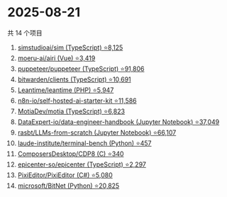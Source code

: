 # 2025-08-21

共 14 个项目

<!-- BEGIN GITHUB -->
<!-- 最后更新时间 2025-08-21 03:07:22 +0800 -->
1. [simstudioai/sim (TypeScript) ⭐8,125](https://github.com/simstudioai/sim)
1. [moeru-ai/airi (Vue) ⭐3,419](https://github.com/moeru-ai/airi)
1. [puppeteer/puppeteer (TypeScript) ⭐91,806](https://github.com/puppeteer/puppeteer)
1. [bitwarden/clients (TypeScript) ⭐10,691](https://github.com/bitwarden/clients)
1. [Leantime/leantime (PHP) ⭐5,947](https://github.com/Leantime/leantime)
1. [n8n-io/self-hosted-ai-starter-kit ⭐11,586](https://github.com/n8n-io/self-hosted-ai-starter-kit)
1. [MotiaDev/motia (TypeScript) ⭐6,823](https://github.com/MotiaDev/motia)
1. [DataExpert-io/data-engineer-handbook (Jupyter Notebook) ⭐37,049](https://github.com/DataExpert-io/data-engineer-handbook)
1. [rasbt/LLMs-from-scratch (Jupyter Notebook) ⭐66,107](https://github.com/rasbt/LLMs-from-scratch)
1. [laude-institute/terminal-bench (Python) ⭐457](https://github.com/laude-institute/terminal-bench)
1. [ComposersDesktop/CDP8 (C) ⭐340](https://github.com/ComposersDesktop/CDP8)
1. [epicenter-so/epicenter (TypeScript) ⭐2,297](https://github.com/epicenter-so/epicenter)
1. [PixiEditor/PixiEditor (C#) ⭐5,080](https://github.com/PixiEditor/PixiEditor)
1. [microsoft/BitNet (Python) ⭐20,825](https://github.com/microsoft/BitNet)
<!-- END GITHUB -->